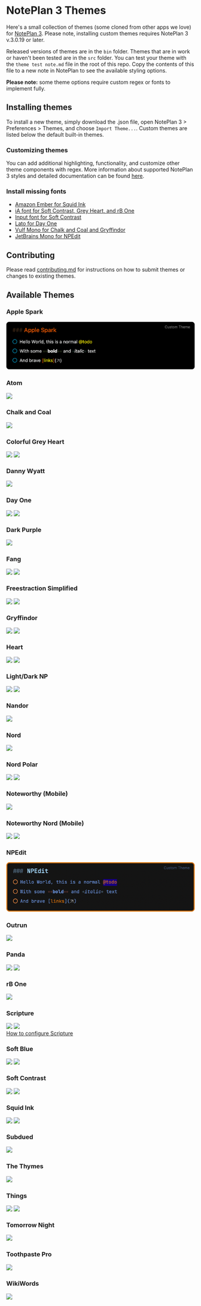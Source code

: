 # NotePlan 3 Themes

Here's a small collection of themes (some cloned from other apps we love) for [NotePlan 3](https://noteplan.co). Please note, installing custom themes requires NotePlan 3 v.3.0.19 or later.

Released versions of themes are in the `bin` folder. Themes that are in work or haven't been tested are in the `src` folder. You can test your theme with the `theme test note.md` file in the root of this repo. Copy the contents of this file to a new note in NotePlan to see the available styling options.

**Please note:** some theme options require custom regex or fonts to implement fully.

## Installing themes

To install a new theme, simply download the .json file, open NotePlan 3 > Preferences > Themes, and choose `Import Theme...`. Custom themes are listed below the default built-in themes.

### Customizing themes

You can add additional highlighting, functionality, and customize other theme components with regex. More information about supported NotePlan 3 styles and detailed documentation can be found [here](http://noteplan.co/createcustomthemes).

### Install missing fonts

-   [Amazon Ember for Squid Ink](https://developer.amazon.com/en-US/alexa/branding/echo-guidelines/identity-guidelines/typography)
-   [iA font for Soft Contrast, Grey Heart, and rB One](https://github.com/iaolo/iA-Fonts)
-   [Input font for Soft Contrast](https://input.djr.com/download/)
-   [Lato for Day One](https://www.1001fonts.com/lato-font.html)
-   [Vulf Mono for Chalk and Coal and Gryffindor](https://ohnotype.co/fonts/vulf)
-   [JetBrains Mono for NPEdit](https://www.jetbrains.com/lp/mono/)

## Contributing

Please read [contributing.md](contributing.md) for instructions on how to submit themes or changes to existing themes.

## Available Themes

### Apple Spark

![](img/applespark.png)

### Atom

![](img/atom.png)

### Chalk and Coal

![](img/chalkandcoal.png)

### Colorful Grey Heart

![](img/colorfulgreyheart.png)
![](img/colorfulgreydarkheart.png)

### Danny Wyatt

![](img/danny_wyatt.png)

### Day One

![](img/dayone.png)
![](img/dayonedark.png)

### Dark Purple

![](img/darkpurple.png)

### Fang

![](img/fangbleach.png)
![](img/fangpaste.png)

### Freestraction Simplified

![](img/freestraction.png)
![](img/freestractiondark.png)

### Gryffindor

![](img/gryffindormacos.png)
![](img/gryffindorios.png)

### Heart

![](img/blueheart.png)
![](img/purpleheart.png)

### Light/Dark NP

![](img/lightnp.png)
![](img/darknp.png)

### Nandor

![](img/nandor.png)

### Nord

![](img/nord.png)


### Nord Polar

![](img/nordpolarday.png)
![](img/nordpolarnight.png)

### Noteworthy (Mobile)

![](img/noteworthy.png)

### Noteworthy Nord (Mobile)

![](img/noteworthy-nord.png)
![](img/noteworthy-nord-dark.png)

### NPEdit

![](img/NPEdit.png)

### Outrun

![](img/outrun.png)

### Panda

![](img/panda.png)
![](img/pandadark.png)

### rB One

![](img/rbone.png)

### Scripture

![](img/scripture.png)
![](img/scripturedark.png)  
[How to configure Scripture](https://github.com/robgrace/NPTheme-Scripture#basic-use)

### Soft Blue

![](img/softblue.png)
![](img/darkblue.png)

### Soft Contrast

![](img/softcontrastlight.png)
![](img/softcontrastdark.png)

### Squid Ink

![](img/squidinklight.png)
![](img/squidink.png)

### Subdued

![](img/subdued.png)

### The Thymes

![](img/thethymes.png)

### Things

![](img/things.png)
![](img/thingsdark.png)

### Tomorrow Night

![](img/tomorrownight.png)

### Toothpaste Pro

![](img/toothpastepro.png)

### WikiWords

![](img/wikiwords.png)
